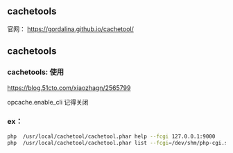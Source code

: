## cachetools
官网：
https://gordalina.github.io/cachetool/
## cachetools

### cachetools: 使用
https://blog.51cto.com/xiaozhagn/2565799

opcache.enable_cli 记得关闭

### ex：
```bash
php  /usr/local/cachetool/cachetool.phar help --fcgi 127.0.0.1:9000
php  /usr/local/cachetool/cachetool.phar list --fcgi=/dev/shm/php-cgi.sock

```
